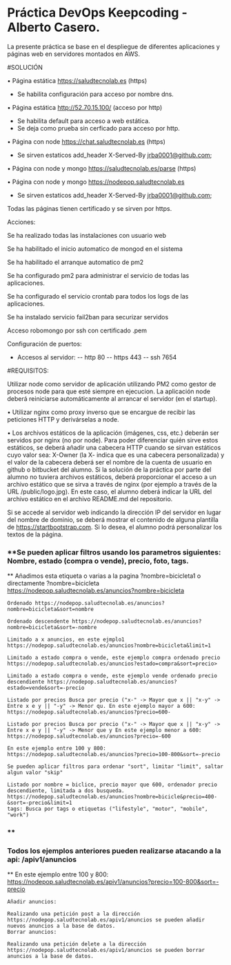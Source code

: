 # Práctica DevOps Keepcoding - Alberto Casero.

La presente práctica se base en el despliegue de diferentes aplicaciones y páginas web en servidores montados en AWS.

#SOLUCIÓN

• Página estática https://saludtecnolab.es (https)
- Se habilita configuración para acceso por nombre dns.

• Página estática http://52.70.15.100/ (acceso por http)
- Se habilita default para acceso a web estática.
- Se deja como prueba sin cerficado para acceso por http.

• Página con node https://chat.saludtecnolab.es (https)
- Se sirven estaticos add_header X-Served-By jrba0001@github.com; 

• Página con node y mongo https://saludtecnolab.es/parse (https)

• Página con node y mongo https://nodepop.saludtecnolab.es
- Se sirven estaticos add_header X-Served-By jrba0001@github.com;

Todas las páginas tienen certificado y se sirven por https.

Acciones:

Se ha realizado todas las instalaciones con usuario web

Se ha habilitado el inicio automatico de mongod en el sistema

Se ha habilitado el arranque automatico de pm2

Se ha configurado pm2 para administrar el servicio de todas las aplicaciones.

Se ha configurado el servicio crontab para todos los logs de las aplicaciones.

Se ha instalado servicio fail2ban para securizar servidos

Acceso robomongo por ssh con certificado .pem

Configuración de puertos:
- Accesos al servidor:
-- http 80
-- https 443
--  ssh 7654




#REQUISITOS:

Utilizar node como servidor de aplicación utilizando PM2 como gestor de procesos node para que esté 
siempre en ejecucion. La aplicación node deberá reiniciarse automáticamente al
arrancar el servidor (en el startup).

• Utilizar nginx como proxy inverso que se encargue de recibir las peticiones HTTP y derivárselas
a node.

• Los archivos estáticos de la aplicación (imágenes, css, etc.) deberán ser servidos por nginx (no
por node). Para poder diferenciar quién sirve estos estáticos, se deberá añadir una cabecera
HTTP cuando se sirvan estáticos cuyo valor sea: X-Owner (la X- indica que es una cabecera
personalizada) y el valor de la cabecera deberá ser el nombre de la cuenta de usuario en github
o bitbucket del alumno. Si la solución de la práctica por parte del alumno no tuviera archivos
estáticos, deberá proporcionar el acceso a un archivo estático que se sirva a través de nginx
(por ejemplo a través de la URL <dominio>/public/logo.jpg). En este caso, el alumno deberá
indicar la URL del archivo estático en el archivo README.md del repositorio.

Si se accede al servidor web indicando la dirección IP del servidor en lugar del nombre de
dominio, se deberá mostrar el contenido de alguna plantilla de https://startbootstrap.com. Si lo
desea, el alumno podrá personalizar los textos de la página.



### **Se pueden aplicar filtros usando los parametros siguientes: Nombre, estado (compra o vende), precio, foto, tags.
**
    Añadimos esta etiqueta o varias a la pagina ?nombre=bicicleta1 o directamente ?nombre=bicicleta https://nodepop.saludtecnolab.es/anuncios?nombre=bicicleta

    Ordenado https://nodepop.saludtecnolab.es/anuncios?nombre=bicicleta&sort=nombre

    Ordenado descendente https://nodepop.saludtecnolab.es/anuncios?nombre=bicicleta&sort=-nombre

    Limitado a x anuncios, en este ejmplo1 https://nodepop.saludtecnolab.es/anuncios?nombre=bicicleta&limit=1

    Limitado a estado compra o vende, este ejemplo compra ordenado precio https://nodepop.saludtecnolab.es/anuncios?estado=compra&sort=precio>

    Limitado a estado compra o vende, este ejemplo vende ordenado precio descendiente https://nodepop.saludtecnolab.es/anuncios?estado=vende&sort=-precio

    Listado por precios Busca por precio ("x-" -> Mayor que x || "x-y" -> Entre x e y || "-y" -> Menor qu. En este ejemplo mayor a 600: https://nodepop.saludtecnolab.es/anuncios?precio=600-

    Listado por precios Busca por precio ("x-" -> Mayor que x || "x-y" -> Entre x e y || "-y" -> Menor que y En este ejemplo menor a 600: https://nodepop.saludtecnolab.es/anuncios?precio=-600

    En este ejemplo entre 100 y 800: https://nodepop.saludtecnolab.es/anuncios?precio=100-800&sort=-precio

    Se pueden aplicar filtros para ordenar "sort", limitar "limit", saltar algun valor "skip"

    Listado por nombre = biclice, precio mayor que 600, ordenador precio descendiente, limitada a dos busqueda. https://nodepop.saludtecnolab.es/anuncios?nombre=bicicle&precio=400-&sort=-precio&limit=1
    tags: Busca por tags o etiquetas ("lifestyle", "motor", "mobile", "work")
### **
###     Todos los ejemplos anteriores pueden realizarse atacando a la api: /apiv1/anuncios
**
    En este ejemplo entre 100 y 800: https://nodepop.saludtecnolab.es/apiv1/anuncios?precio=100-800&sort=-precio

    Añadir anuncios:

    Realizando una petición post a la dirección https://nodepop.saludtecnolab.es/apiv1/anuncios se pueden añadir nuevos anuncios a la base de datos.
    Borrar anuncios:

    Realizando una petición delete a la dirección https://nodepop.saludtecnolab.es/apiv1/anuncios se pueden borrar anuncios a la base de datos.
